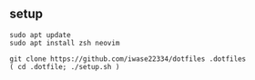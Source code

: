 setup
-----

```
sudo apt update
sudo apt install zsh neovim
```

```
git clone https://github.com/iwase22334/dotfiles .dotfiles
( cd .dotfile; ./setup.sh )
```
